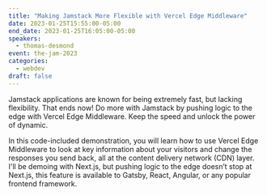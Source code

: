 ```yaml
---
title: "Making Jamstack More Flexible with Vercel Edge Middleware"
date: 2023-01-25T15:55:00-05:00
end_date: 2023-01-25T16:05:00-05:00
speakers:
  - thomas-desmond
event: the-jam-2023
categories:
  - webdev
draft: false
---
```


Jamstack applications are known for being extremely fast, but lacking flexibility. That ends now! Do more with Jamstack by pushing logic to the edge with Vercel Edge Middleware. Keep the speed and unlock the power of dynamic.

In this code-included demonstration, you will learn how to use Vercel Edge Middleware to look at key information about your visitors and change the responses you send back, all at the content delivery network (CDN) layer. I'll be demoing with Next.js, but pushing logic to the edge doesn’t stop at Next.js, this feature is available to Gatsby, React, Angular, or any popular frontend framework.